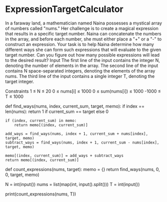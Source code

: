 # ExpressionTargetCalculator

In a faraway land, a mathematician named Naina possesses a mystical array of numbers called "nums." Her challenge is to create a magical expression that results in a specific target number. Naina can concatenate the numbers in the array, and before each number, she must either place a "+" or a "-" to construct an expression.
Your task is to help Naina determine how many different ways she can form such expressions that will evaluate to the given target number. Can you figure out how many possible expressions will lead to the desired result?
Input
The first line of the input contains the integer N, denoting the number of elements in the array.
The second line of the input contains N space-separated integers, denoting the elements of the array nums.
The third line of the input contains a single integer T, denoting the target integer.

Constraints
1 ≤ N ≤ 20
0 ≤ nums[i] ≤ 1000
0 ≤ sum(nums[i]) ≤ 1000
-1000 ≤ T ≤ 1000

def find_ways(nums, index, current_sum, target, memo):
    if index == len(nums):
        return 1 if current_sum == target else 0
    
    if (index, current_sum) in memo:
        return memo[(index, current_sum)]
    
    add_ways = find_ways(nums, index + 1, current_sum + nums[index], target, memo)
    subtract_ways = find_ways(nums, index + 1, current_sum - nums[index], target, memo)
    
    memo[(index, current_sum)] = add_ways + subtract_ways
    return memo[(index, current_sum)]

def count_expressions(nums, target):
    memo = {}
    return find_ways(nums, 0, 0, target, memo)

N = int(input())
nums = list(map(int, input().split()))
T = int(input())

print(count_expressions(nums, T))
